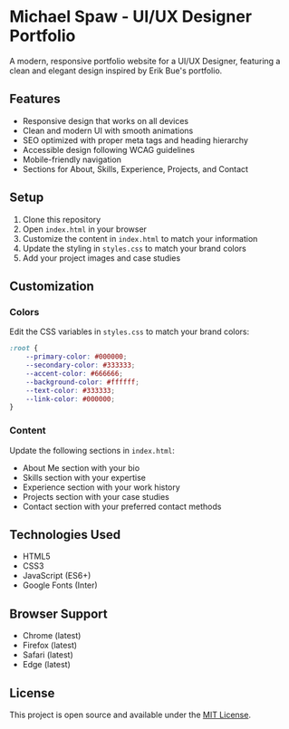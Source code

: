 # Michael Spaw - UI/UX Designer Portfolio

A modern, responsive portfolio website for a UI/UX Designer, featuring a clean and elegant design inspired by Erik Bue's portfolio.

## Features

- Responsive design that works on all devices
- Clean and modern UI with smooth animations
- SEO optimized with proper meta tags and heading hierarchy
- Accessible design following WCAG guidelines
- Mobile-friendly navigation
- Sections for About, Skills, Experience, Projects, and Contact

## Setup

1. Clone this repository
2. Open `index.html` in your browser
3. Customize the content in `index.html` to match your information
4. Update the styling in `styles.css` to match your brand colors
5. Add your project images and case studies

## Customization

### Colors
Edit the CSS variables in `styles.css` to match your brand colors:
```css
:root {
    --primary-color: #000000;
    --secondary-color: #333333;
    --accent-color: #666666;
    --background-color: #ffffff;
    --text-color: #333333;
    --link-color: #000000;
}
```

### Content
Update the following sections in `index.html`:
- About Me section with your bio
- Skills section with your expertise
- Experience section with your work history
- Projects section with your case studies
- Contact section with your preferred contact methods

## Technologies Used

- HTML5
- CSS3
- JavaScript (ES6+)
- Google Fonts (Inter)

## Browser Support

- Chrome (latest)
- Firefox (latest)
- Safari (latest)
- Edge (latest)

## License

This project is open source and available under the [MIT License](LICENSE).